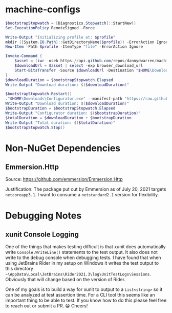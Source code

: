 ﻿# machine-configs

```powershell
$bootstrapStopwatch = [Diagnostics.Stopwatch]::StartNew()
Set-ExecutionPolicy RemoteSigned -Force

Write-Output "Initializing profile at: $profile"
mkdir ([System.IO.Path]::GetDirectoryName($profile)) -ErrorAction Ignore
New-Item -Path $profile -ItemType "file" -ErrorAction Ignore

Invoke-Command {
    $asset = (iwr -useb https://api.github.com/repos/dannydwarren/machine-configs/releases/latest | ConvertFrom-Json).assets | ? { $_.name -like "*.exe" }
    $downloadUrl = $asset | select -exp browser_download_url
    Start-BitsTransfer -Source $downloadUrl -Destination "$HOME\Downloads\Configurator.exe"
}
$downloadDuration = $bootstrapStopwatch.Elapsed
Write-Output "Download duration: $($downloadDuration)"

$bootstrapStopwatch.Restart()
."$HOME\Downloads\Configurator.exe" --manifest-path "https://raw.githubusercontent.com/dannydwarren/machine-configs/main/manifests/danny.manifest.json" --environments "Personal"
Write-Output "Download duration: $($downloadDuration)"
$bootstrapDuration = $bootstrapStopwatch.Elapsed
Write-Output "Configurator duration: $($bootstrapDuration)"
$totalDuration = $downloadDuration + $bootstrapDuration
Write-Output "Total duration: $($totalDuration)"
$bootstrapStopwatch.Stop()
```


# Non-NuGet Dependencies

## Emmersion.Http
Source: https://github.com/emmersion/Emmersion.Http

Justification: The package put out by Emmersion as of July 20, 2021 targets `netcoreapp3.1`. I want to consume a `netstandard2.1` version for flexibility.

# Debugging Notes

## xunit Console Logging
One of the things that makes testing difficult is that xunit does automatically write `Console.WriteLine()` statements to the test output. It also does not write to the debug console when debugging tests. I have found that when using JetBrains Rider in my setup on Windows it writes the test output to this directory `~\AppData\Local\JetBrains\Rider2021.3\log\UnitTestLogs\Sessions`. Obviously that will change based on the version of Rider.

One of my goals is to build a way for xunit to output to a `List<string>` so it can be analyzed at test assertion time. For a CLI tool this seems like an important thing to be able to test. If you know how to do this please feel free to reach out or submit a PR. 😁 Cheers!